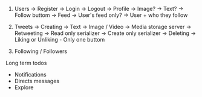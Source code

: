 1. Users
    -> Register
    -> Login
    -> Logout
    -> Profile
        -> Image?
        -> Text?
        -> Follow buttom
    -> Feed
        -> User's feed only?
        -> User + who they follow

2. Tweets 
    -> Creating
        -> Text
        -> Image / Video -> Media storage server
    -> Retweeting
        -> Read only serializer
        -> Create only serializer
    -> Deleting
    -> Liking or Unliking - Only one buttom

3. Following / Followers

Long term todos
- Notifications
- Directs messages
- Explore